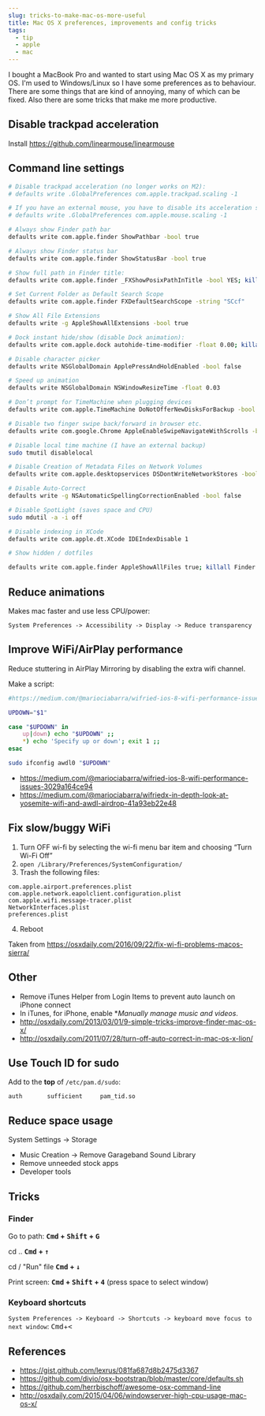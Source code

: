```yaml
---
slug: tricks-to-make-mac-os-more-useful
title: Mac OS X preferences, improvements and config tricks
tags:
  - tip
  - apple
  - mac
---
```


I bought a MacBook Pro and wanted to start using Mac OS X as my primary OS. I'm used to Windows/Linux so I have some preferences as to behaviour. There are some things that are kind of annoying, many of which can be fixed. Also there are some tricks that make me more productive.

## Disable trackpad acceleration

Install https://github.com/linearmouse/linearmouse

## Command line settings

```bash
# Disable trackpad acceleration (no longer works on M2):
# defaults write .GlobalPreferences com.apple.trackpad.scaling -1

# If you have an external mouse, you have to disable its acceleration separately (no longer works on M2):
# defaults write .GlobalPreferences com.apple.mouse.scaling -1

# Always show Finder path bar
defaults write com.apple.finder ShowPathbar -bool true

# Always show Finder status bar
defaults write com.apple.finder ShowStatusBar -bool true

# Show full path in Finder title:
defaults write com.apple.finder _FXShowPosixPathInTitle -bool YES; killall Finder

# Set Current Folder as Default Search Scope
defaults write com.apple.finder FXDefaultSearchScope -string "SCcf"

# Show All File Extensions
defaults write -g AppleShowAllExtensions -bool true

# Dock instant hide/show (disable Dock animation):
defaults write com.apple.dock autohide-time-modifier -float 0.00; killall Dock

# Disable character picker
defaults write NSGlobalDomain ApplePressAndHoldEnabled -bool false

# Speed up animation
defaults write NSGlobalDomain NSWindowResizeTime -float 0.03

# Don’t prompt for TimeMachine when plugging devices
defaults write com.apple.TimeMachine DoNotOfferNewDisksForBackup -bool true

# Disable two finger swipe back/forward in browser etc.
defaults write com.google.Chrome AppleEnableSwipeNavigateWithScrolls -bool FALSE

# Disable local time machine (I have an external backup)
sudo tmutil disablelocal

# Disable Creation of Metadata Files on Network Volumes
defaults write com.apple.desktopservices DSDontWriteNetworkStores -bool true

# Disable Auto-Correct
defaults write -g NSAutomaticSpellingCorrectionEnabled -bool false

# Disable SpotLight (saves space and CPU)
sudo mdutil -a -i off

# Disable indexing in XCode
defaults write com.apple.dt.XCode IDEIndexDisable 1

# Show hidden / dotfiles

defaults write com.apple.finder AppleShowAllFiles true; killall Finder 
```

## Reduce animations

Makes mac faster and use less CPU/power:

`System Preferences -> Accessibility -> Display -> Reduce transparency`

## Improve WiFi/AirPlay performance

Reduce stuttering in AirPlay Mirroring by disabling the extra wifi channel.

Make a script:

```bash
#https://medium.com/@mariociabarra/wifried-ios-8-wifi-performance-issues-3029a1$

UPDOWN="$1"

case "$UPDOWN" in
    up|down) echo "$UPDOWN" ;;
    *) echo 'Specify up or down'; exit 1 ;;
esac

sudo ifconfig awdl0 "$UPDOWN"
```

* https://medium.com/@mariociabarra/wifried-ios-8-wifi-performance-issues-3029a164ce94
* https://medium.com/@mariociabarra/wifriedx-in-depth-look-at-yosemite-wifi-and-awdl-airdrop-41a93eb22e48

## Fix slow/buggy WiFi

1. Turn OFF wi-fi by selecting the wi-fi menu bar item and choosing “Turn Wi-Fi Off”
2. `open /Library/Preferences/SystemConfiguration/`
3. Trash the following files:
```
com.apple.airport.preferences.plist
com.apple.network.eapolclient.configuration.plist
com.apple.wifi.message-tracer.plist
NetworkInterfaces.plist
preferences.plist
```
4. Reboot

Taken from https://osxdaily.com/2016/09/22/fix-wi-fi-problems-macos-sierra/

## Other

* Remove iTunes Helper from Login Items to prevent auto launch on iPhone connect
* In iTunes, for iPhone, enable **Manually manage music and videos*.
* http://osxdaily.com/2013/03/01/9-simple-tricks-improve-finder-mac-os-x/
* http://osxdaily.com/2011/07/28/turn-off-auto-correct-in-mac-os-x-lion/

## Use Touch ID for sudo

Add to the **top** of `/etc/pam.d/sudo`:

```
auth       sufficient     pam_tid.so
```

## Reduce space usage

System Settings -> Storage
- Music Creation -> Remove Garageband Sound Library
- Remove unneeded stock apps
- Developer tools

## Tricks

### Finder

Go to path: **<kbd>Cmd</kbd> + <kbd>Shift</kbd> + <kbd>G</kbd>**

cd .. **<kbd>Cmd</kbd> + <kbd>↑</kbd>**

cd / "Run" file **<kbd>Cmd</kbd> + <kbd>↓</kbd>**

Print screen: **<kbd>Cmd</kbd> + <kbd>Shift</kbd> + <kbd>4</kbd>** (press space to select window)

### Keyboard shortcuts

`System Preferences -> Keyboard -> Shortcuts -> keyboard move focus to next window`: <kbd>Cmd</kbd>+<kbd><</kbd>

## References

* https://gist.github.com/lexrus/081fa687d8b2475d3367
* https://github.com/divio/osx-bootstrap/blob/master/core/defaults.sh
* https://github.com/herrbischoff/awesome-osx-command-line
* http://osxdaily.com/2015/04/06/windowserver-high-cpu-usage-mac-os-x/
